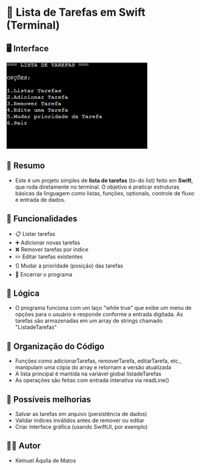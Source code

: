 # 📝 Lista de Tarefas em Swift (Terminal)

## 🖥 Interface

![fotoPreview](fotoPreview.png)

## 📃 Resumo

- Este é um projeto simples de **lista de tarefas** (to-do list) feito em **Swift**, que roda diretamente no terminal. O objetivo é praticar estruturas básicas da linguagem como listas, funções, optionals, controle de fluxo e entrada de dados.

## 📌 Funcionalidades

- 📋 Listar tarefas
- ➕ Adicionar novas tarefas
- ❌ Remover tarefas por índice
- ✏️ Editar tarefas existentes
- 🔃 Mudar a prioridade (posição) das tarefas
- 🚪 Encerrar o programa

## 🧠 Lógica

- O programa funciona com um laço "while true" que exibe um menu de opções para o usuário e responde conforme a entrada digitada. As tarefas são armazenadas em um array de strings chamado "ListadeTarefas"

## 📂 Organização do Código

- Funções como adicionarTarefas, removerTarefa, editarTarefa, etc., manipulam uma cópia do array e retornam a versão atualizada
- A lista principal é mantida na variável global listadeTarefas
- As operações são feitas com entrada interativa via readLine()

## 🚀 Possíveis melhorias

- Salvar as tarefas em arquivo (persistência de dados)
- Validar índices inválidos antes de remover ou editar
- Criar interface gráfica (usando SwiftUI, por exemplo)

## 👨‍💻 Autor

- Kemuel Áquila de Matos
